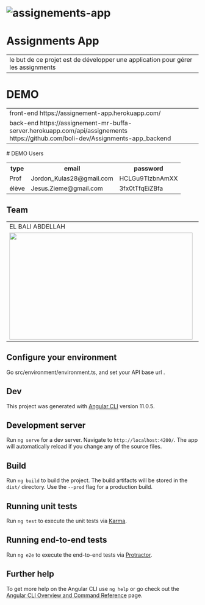 # ![assignements-app](https://github.com/MrAbdelaziz/assignements-app/blob/master/screens/home.png?raw=true)

# Assignments App

<table>
<tr>
<td>
le but de ce projet est de développer une application pour gérer les assignments
</td>
</tr>
</table>

# DEMO

<table>
<tr>
<td>
front-end https://assignement-app.herokuapp.com/
</td>
</tr>
  <tr>
<td>
  back-end https://assignement-mr-buffa-server.herokuapp.com/api/assignements
  <br>
  https://github.com/boli-dev/Assignments-app_backend
  </td>
</tr>
</table>
# DEMO Users
<table>
  <tr>
  <th>type</th>
  <th>email</th>
  <th>password</th>
  </tr>
<tr>
  <td>
Prof
  </td>
  <td>
Jordon_Kulas28@gmail.com
  </td>
    <td>
      HCLGu9TlzbnAmXX
  </td>
</tr>


<tr>
  <td>
élève
  </td>
  <td>
Jesus.Zieme@gmail.com
</td>
    <td>
      3fx0tTfqEiZBfa
  </td>
</tr>
</table>

## Team

<table>
  <tr>
    <td>EL BALI ABDELLAH </td>
     <td>ELOUAHAB ABDELAZIZ</td>
     <td>LHILALI ACHRAF</td>
  </tr>
  <tr>
    <td><a href="https://github.com/boli-dev"><img src="https://avatars.githubusercontent.com/u/54739775?s=400&v=4" width=480 height=280></a></td>
    <td><a href="https://github.com/MrAbdelaziz"><img src="https://avatars.githubusercontent.com/u/60048840?s=460" width=480 height=280></a></td>
    <td><a href="https://github.com/LHILALI"><img src="https://avatars.githubusercontent.com/u/52959065?s=460&v=4" width=480 height=280></a></td>
  </tr>
 </table>


##  Configure your environment

Go src/environment/environment.ts, and set your API base url .

## Dev
This project was generated with [Angular CLI](https://github.com/angular/angular-cli) version 11.0.5.

## Development server

Run `ng serve` for a dev server. Navigate to `http://localhost:4200/`. The app will automatically reload if you change
any of the source files.

## Build

Run `ng build` to build the project. The build artifacts will be stored in the `dist/` directory. Use the `--prod` flag
for a production build.

## Running unit tests

Run `ng test` to execute the unit tests via [Karma](https://karma-runner.github.io).

## Running end-to-end tests

Run `ng e2e` to execute the end-to-end tests via [Protractor](http://www.protractortest.org/).

## Further help

To get more help on the Angular CLI use `ng help` or go check out
the [Angular CLI Overview and Command Reference](https://angular.io/cli) page.
